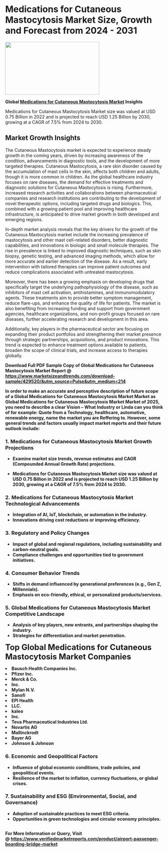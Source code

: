 <H1>Medications for Cutaneous Mastocytosis Market Size, Growth and Forecast from 2024 - 2031</H1><img class="aligncenter size-medium wp-image-584254" src="https://thirdeyenews.in/wp-content/uploads/2024/09/Global-Market-Research-300x168.jpeg" alt="" width="300" height="168" /><p><strong>Global&nbsp;<a href="https://www.marketsizeandtrends.com/download-sample/429520/&amp;utm_source=Pulse&amp;utm_medium=214">Medications for Cutaneous Mastocytosis Market</a> Insights</strong></p><p>Medications for Cutaneous Mastocytosis Market size was valued at USD 0.75 Billion in 2022 and is projected to reach USD 1.25 Billion by 2030, growing at a CAGR of 7.5% from 2024 to 2030.</p><p><h2>Market Growth Insights</h2> <p>The Cutaneous Mastocytosis market is expected to experience steady growth in the coming years, driven by increasing awareness of the condition, advancements in diagnostic tools, and the development of more targeted therapies. Cutaneous Mastocytosis, a rare skin disorder caused by the accumulation of mast cells in the skin, affects both children and adults, though it is more common in children. As the global healthcare industry focuses on rare diseases, the demand for effective treatments and diagnostic solutions for Cutaneous Mastocytosis is rising. Furthermore, increased research activities and collaborations between pharmaceutical companies and research institutions are contributing to the development of novel therapeutic options, including targeted drugs and biologics. This, combined with a growing patient pool and improving healthcare infrastructure, is anticipated to drive market growth in both developed and emerging regions.</p> <p><strong></strong></p> <p>In-depth market analysis reveals that the key drivers for the growth of the Cutaneous Mastocytosis market include the increasing prevalence of mastocytosis and other mast cell-related disorders, better diagnostic capabilities, and innovations in biologic and small molecule therapies. The rise in prevalence is linked to improved diagnostic techniques, such as skin biopsy, genetic testing, and advanced imaging methods, which allow for more accurate and earlier detection of the disease. As a result, early intervention with tailored therapies can improve patient outcomes and reduce complications associated with untreated mastocytosis.</p> <p>Moreover, there has been a growing emphasis on developing drugs that specifically target the underlying pathophysiology of the disease, such as inhibitors of mast cell activation, antihistamines, and immunomodulatory agents. These treatments aim to provide better symptom management, reduce flare-ups, and enhance the quality of life for patients. The market is also benefiting from increasing funding and support from government agencies, healthcare organizations, and non-profit groups focused on rare diseases, further accelerating research and development in this area.</p> <p>Additionally, key players in the pharmaceutical sector are focusing on expanding their product portfolios and strengthening their market presence through strategic partnerships, acquisitions, and product innovations. This trend is expected to enhance treatment options available to patients, broaden the scope of clinical trials, and increase access to therapies globally.</p> <p><strong></p><p><span class=""><strong>Download Full PDF Sample Copy of Global Medications for Cutaneous Mastocytosis Market Report</strong> @ <a href="https://www.marketsizeandtrends.com/download-sample/429520/&amp;utm_source=Pulse&amp;utm_medium=214" target="_blank">https://www.marketsizeandtrends.com/download-sample/429520/&amp;utm_source=Pulse&amp;utm_medium=214</a></span></p><p>In order to make an accurate and perceptive description of future scope of a Global&nbsp;Medications for Cutaneous Mastocytosis Market Market as Global&nbsp;Medications for Cutaneous Mastocytosis Market Market of 2025, you need to describe a clear Vision &ndash; What Industry or Linda can you think of for example: Quote from a Technology, healthcare, automotive, renewable energy, name the market you are Reffering to. However, some general trends and factors usually impact market reports and their future outlook include:</p><h3>1.&nbsp;<strong>Medications for Cutaneous Mastocytosis Market Growth Projections</strong></h3><ul><li>Examine market size trends, revenue estimates and CAGR (Compounded Annual Growth Rate) projections.</li><li><p>Medications for Cutaneous Mastocytosis Market size was valued at USD 0.75 Billion in 2022 and is projected to reach USD 1.25 Billion by 2030, growing at a CAGR of 7.5% from 2024 to 2030.</p></li></ul><h3>2.&nbsp;<strong>Medications for Cutaneous Mastocytosis Market Technological Advancements</strong></h3><ul><li>Integration of AI, IoT, blockchain, or automation in the industry.</li><li>Innovations driving cost reductions or improving efficiency.</li></ul><h3>3.&nbsp;<strong>Regulatory and Policy Changes</strong></h3><ul><li>Impact of global and regional regulations, including sustainability and carbon-neutral goals.</li><li>Compliance challenges and opportunities tied to government initiatives.</li></ul><h3>4.&nbsp;<strong>Consumer Behavior Trends</strong></h3><ul><li>Shifts in demand influenced by generational preferences (e.g., Gen Z, Millennials).</li><li>Emphasis on eco-friendly, ethical, or personalized products/services.</li></ul><h3>5.&nbsp;<strong>Global Medications for Cutaneous Mastocytosis Market Competitive Landscape</strong></h3><ul><li>Analysis of key players, new entrants, and partnerships shaping the industry.</li><li>Strategies for differentiation and market penetration.</li></ul><p data-pm-slice="1 1 []"><span style="color: inherit; font-family: inherit; font-size: 25px;">Top Global Medications for Cutaneous Mastocytosis Market Companies</span></p><div class="" data-test-id=""><p><li>Bausch Health Companies Inc.</li><li> Pfizer Inc.</li><li> Merck & Co.</li><li> Inc.</li><li> Mylan N.V.</li><li> Sanofi</li><li> EPI Health</li><li> LLC.</li><li> kaleo</li><li> Inc.</li><li> Teva Pharmaceutical Industries Ltd.</li><li> Novartis AG</li><li> Mallinckrodt</li><li> Bayer AG</li><li> Johnson & Johnson</li></p></div><h3>6.&nbsp;<strong>Economic and Geopolitical Factors</strong></h3><ul><li>Influence of global economic conditions, trade policies, and geopolitical events.</li><li>Resilience of the market to inflation, currency fluctuations, or global crises.</li></ul><h3>7.&nbsp;<strong>Sustainability and ESG (Environmental, Social, and Governance)</strong></h3><ul><li>Adoption of sustainable practices to meet ESG criteria.</li><li>Opportunities in green technologies and circular economy principles.</li></ul><h2><strong style="font-size: 14px;">For More Information or Query, Visit @&nbsp;</strong><a style="background-color: #ffffff; font-size: 14px;" href="https://www.marketsizeandtrends.com/report/medications-for-cutaneous-mastocytosis-market/" target="_blank">https://www.verifiedmarketreports.com/product/airport-passenger-boarding-bridge-market</a></h2>

